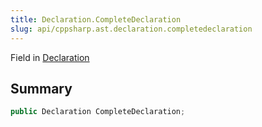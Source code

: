 ```yaml
---
title: Declaration.CompleteDeclaration
slug: api/cppsharp.ast.declaration.completedeclaration
---
```

Field in [Declaration](/api/cppsharp/ast/declaration)

## Summary



```csharp
public Declaration CompleteDeclaration;
```

